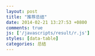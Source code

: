 ```yaml
---
layout: post
title: "推荐总结"
date: 2014-02-21 13:27:53 +0800
comments: true
js: ['/javascripts/result/r.js']
styles: [data-table]
categories: 总结
---
```

